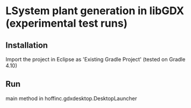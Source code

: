 
# LSystem plant generation in libGDX (experimental test runs)

## Installation
Import the project in Eclipse as 'Existing Gradle Project' (tested on Gradle 4.10)

## Run
main method in hoffinc.gdxdesktop.DesktopLauncher




